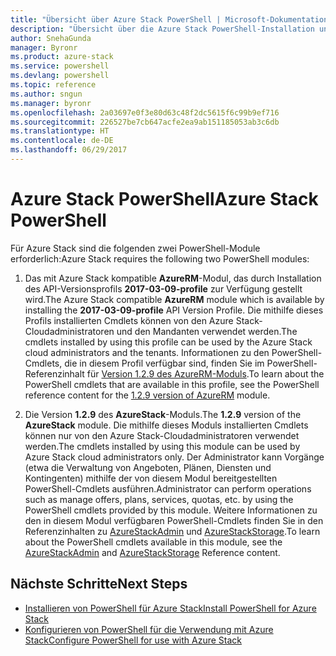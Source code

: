 ```yaml
---
title: "Übersicht über Azure Stack PowerShell | Microsoft-Dokumentation"
description: "Übersicht über die Azure Stack PowerShell-Installation und -Konfiguration."
author: SnehaGunda
manager: Byronr
ms.product: azure-stack
ms.service: powershell
ms.devlang: powershell
ms.topic: reference
ms.author: sngun
ms.manager: byronr
ms.openlocfilehash: 2a03697e0f3e80d63c48f2dc5615f6c99b9ef716
ms.sourcegitcommit: 226527be7cb647acfe2ea9ab151185053ab3c6db
ms.translationtype: HT
ms.contentlocale: de-DE
ms.lasthandoff: 06/29/2017
---
```

# <a name="azure-stack-powershell"></a><span data-ttu-id="b2767-103">Azure Stack PowerShell</span><span class="sxs-lookup"><span data-stu-id="b2767-103">Azure Stack PowerShell</span></span> 

<span data-ttu-id="b2767-104">Für Azure Stack sind die folgenden zwei PowerShell-Module erforderlich:</span><span class="sxs-lookup"><span data-stu-id="b2767-104">Azure Stack requires the following two PowerShell modules:</span></span>  

1. <span data-ttu-id="b2767-105">Das mit Azure Stack kompatible **AzureRM**-Modul, das durch Installation des API-Versionsprofils **2017-03-09-profile** zur Verfügung gestellt wird.</span><span class="sxs-lookup"><span data-stu-id="b2767-105">The Azure Stack compatible **AzureRM** module which is available by installing the **2017-03-09-profile** API Version Profile.</span></span> <span data-ttu-id="b2767-106">Die mithilfe dieses Profils installierten Cmdlets können von den Azure Stack-Cloudadministratoren und den Mandanten verwendet werden.</span><span class="sxs-lookup"><span data-stu-id="b2767-106">The cmdlets installed by using this profile can be used by the Azure Stack cloud administrators and the tenants.</span></span> <span data-ttu-id="b2767-107">Informationen zu den PowerShell-Cmdlets, die in diesem Profil verfügbar sind, finden Sie im PowerShell-Referenzinhalt für [Version 1.2.9 des AzureRM-Moduls](https://docs.microsoft.com/en-us/powershell/azure/overview?view=azurermps-1.2.9).</span><span class="sxs-lookup"><span data-stu-id="b2767-107">To learn about the PowerShell cmdlets that are available in this profile, see the PowerShell reference content for the [1.2.9 version of AzureRM](https://docs.microsoft.com/en-us/powershell/azure/overview?view=azurermps-1.2.9) module.</span></span>  

2. <span data-ttu-id="b2767-108">Die Version **1.2.9** des **AzureStack**-Moduls.</span><span class="sxs-lookup"><span data-stu-id="b2767-108">The **1.2.9** version of the **AzureStack** module.</span></span> <span data-ttu-id="b2767-109">Die mithilfe dieses Moduls installierten Cmdlets können nur von den Azure Stack-Cloudadministratoren verwendet werden.</span><span class="sxs-lookup"><span data-stu-id="b2767-109">The cmdlets installed by using this module can be used by Azure Stack cloud administrators only.</span></span> <span data-ttu-id="b2767-110">Der Administrator kann Vorgänge (etwa die Verwaltung von Angeboten, Plänen, Diensten und Kontingenten) mithilfe der von diesem Modul bereitgestellten PowerShell-Cmdlets ausführen.</span><span class="sxs-lookup"><span data-stu-id="b2767-110">Administrator can perform operations such as manage offers, plans, services, quotas, etc. by using the PowerShell cmdlets provided by this module.</span></span> <span data-ttu-id="b2767-111">Weitere Informationen zu den in diesem Modul verfügbaren PowerShell-Cmdlets finden Sie in den Referenzinhalten zu [AzureStackAdmin](https://docs.microsoft.com/en-us/powershell/module/azurerm.azurestackadmin/?view=azurestackps-1.2.9#azurerm.azurestackadmin) und [AzureStackStorage](https://docs.microsoft.com/en-us/powershell/module/azurerm.azurestackstorage/?view=azurestackps-1.2.9#azurerm.azurestackstorage).</span><span class="sxs-lookup"><span data-stu-id="b2767-111">To learn about the PowerShell cmdlets available in this module, see the [AzureStackAdmin](https://docs.microsoft.com/en-us/powershell/module/azurerm.azurestackadmin/?view=azurestackps-1.2.9#azurerm.azurestackadmin) and [AzureStackStorage](https://docs.microsoft.com/en-us/powershell/module/azurerm.azurestackstorage/?view=azurestackps-1.2.9#azurerm.azurestackstorage) Reference content.</span></span>

## <a name="next-steps"></a><span data-ttu-id="b2767-112">Nächste Schritte</span><span class="sxs-lookup"><span data-stu-id="b2767-112">Next Steps</span></span>

* [<span data-ttu-id="b2767-113">Installieren von PowerShell für Azure Stack</span><span class="sxs-lookup"><span data-stu-id="b2767-113">Install PowerShell for Azure Stack</span></span>](https://docs.microsoft.com/en-us/azure/azure-stack/azure-stack-powershell-install?view=azurestackps-1.2.9&toc=%2fpowershell%2fmodule%2ftoc.json%3fview%3dazurestackps-1.2.9&view=azurestackps-1.2.9)
* [<span data-ttu-id="b2767-114">Konfigurieren von PowerShell für die Verwendung mit Azure Stack</span><span class="sxs-lookup"><span data-stu-id="b2767-114">Configure PowerShell for use with Azure Stack</span></span>](https://docs.microsoft.com/en-us/azure/azure-stack/azure-stack-powershell-configure?view=azurestackps-1.2.9&toc=%2fpowershell%2fmodule%2ftoc.json%3fview%3dazurestackps-1.2.9&view=azurestackps-1.2.9)



